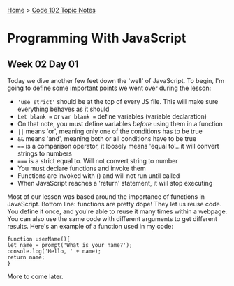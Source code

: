 [Home](README.md) > [Code 102 Topic Notes](102topicNotes.md)

# Programming With JavaScript

## Week 02 Day 01

Today we dive another few feet down the 'well' of JavaScript.
To begin, I'm going to define some important points we went over during the lesson:

- `'use strict'` should be at the top of every JS file. This will make sure everything behaves as it should
- `Let blank =` or `var blank =` define variables (variable declaration)
- On that note, you must define variables *before* using them in a function
- `||` means 'or', meaning only one of the conditions has to be true
- `&&` means 'and', meaning both or all conditions have to be true
- `==` is a comparison operator, it loosely means 'equal to'...it will convert strings to numbers
- `===` is a strict equal to. Will not convert string to number
- You must declare functions and invoke them
- Functions are invoked with () and will not run until called
- When JavaScript reaches a 'return' statement, it will stop executing

Most of our lesson was based around the importance of functions in JavaScript.
Bottom line: functions are pretty dope!
They let us reuse code. You define it once, and you're able to reuse it many times within a webpage.
You can also use the same code with different arguments to get different results.
Here's an example of a function used in my code:

```
function userName(){
let name = prompt('What is your name?');
console.log('Hello, ' + name);
return name;
}
```

More to come later.